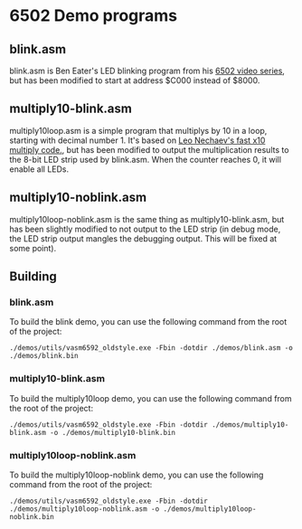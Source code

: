 # 6502 Demo programs
## blink.asm
blink.asm is Ben Eater's LED blinking program from his [6502 video series](https://eater.net/6502), but has been modified to start at address $C000 instead of $8000.

## multiply10-blink.asm
multiply10loop.asm is a simple program that multiplys by 10 in a loop, starting with decimal number 1. It's based on [Leo Nechaev's fast x10 multiply code.](http://www.6502.org/source/integers/fastx10.htm),
but has been modified to output the multiplication results to the 8-bit LED strip used by blink.asm. When the counter reaches 0, it will enable all LEDs.

## multiply10-noblink.asm
multiply10loop-noblink.asm is the same thing as multiply10-blink.asm, but has been slightly modified to not output to the LED strip (in debug mode, the LED strip output mangles the debugging output. This will be fixed at some point).

## Building
### blink.asm
To build the blink demo, you can use the following command from the root of the project:

    ./demos/utils/vasm6592_oldstyle.exe -Fbin -dotdir ./demos/blink.asm -o ./demos/blink.bin

### multiply10-blink.asm
To build the multiply10loop demo, you can use the following command from the root of the project:

    ./demos/utils/vasm6592_oldstyle.exe -Fbin -dotdir ./demos/multiply10-blink.asm -o ./demos/multiply10-blink.bin

### multiply10loop-noblink.asm
To build the multiply10loop-noblink demo, you can use the following command from the root of the project:

    ./demos/utils/vasm6592_oldstyle.exe -Fbin -dotdir ./demos/multiply10loop-noblink.asm -o ./demos/multiply10loop-noblink.bin

